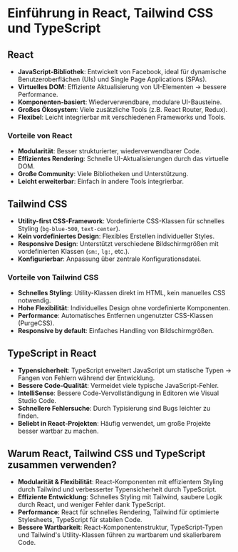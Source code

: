 # Einführung in React, Tailwind CSS und TypeScript

## React

- **JavaScript-Bibliothek**: Entwickelt von Facebook, ideal für dynamische Benutzeroberflächen (UIs) und Single Page Applications (SPAs).
- **Virtuelles DOM**: Effiziente Aktualisierung von UI-Elementen → bessere Performance.
- **Komponenten-basiert**: Wiederverwendbare, modulare UI-Bausteine.
- **Großes Ökosystem**: Viele zusätzliche Tools (z.B. React Router, Redux).
- **Flexibel**: Leicht integrierbar mit verschiedenen Frameworks und Tools.

### Vorteile von React

- **Modularität**: Besser strukturierter, wiederverwendbarer Code.
- **Effizientes Rendering**: Schnelle UI-Aktualisierungen durch das virtuelle DOM.
- **Große Community**: Viele Bibliotheken und Unterstützung.
- **Leicht erweiterbar**: Einfach in andere Tools integrierbar.

## Tailwind CSS

- **Utility-first CSS-Framework**: Vordefinierte CSS-Klassen für schnelles Styling (`bg-blue-500`, `text-center`).
- **Kein vordefiniertes Design**: Flexibles Erstellen individueller Styles.
- **Responsive Design**: Unterstützt verschiedene Bildschirmgrößen mit vordefinierten Klassen (`sm:`, `lg:`, etc.).
- **Konfigurierbar**: Anpassung über zentrale Konfigurationsdatei.

### Vorteile von Tailwind CSS

- **Schnelles Styling**: Utility-Klassen direkt im HTML, kein manuelles CSS notwendig.
- **Hohe Flexibilität**: Individuelles Design ohne vordefinierte Komponenten.
- **Performance**: Automatisches Entfernen ungenutzter CSS-Klassen (PurgeCSS).
- **Responsive by default**: Einfaches Handling von Bildschirmgrößen.

## TypeScript in React

- **Typensicherheit**: TypeScript erweitert JavaScript um statische Typen → Fangen von Fehlern während der Entwicklung.
- **Bessere Code-Qualität**: Vermeidet viele typische JavaScript-Fehler.
- **IntelliSense**: Bessere Code-Vervollständigung in Editoren wie Visual Studio Code.
- **Schnellere Fehlersuche**: Durch Typisierung sind Bugs leichter zu finden.
- **Beliebt in React-Projekten**: Häufig verwendet, um große Projekte besser wartbar zu machen.

## Warum React, Tailwind CSS und TypeScript zusammen verwenden?

- **Modularität & Flexibilität**: React-Komponenten mit effizientem Styling durch Tailwind und verbesserter Typensicherheit durch TypeScript.
- **Effiziente Entwicklung**: Schnelles Styling mit Tailwind, saubere Logik durch React, und weniger Fehler dank TypeScript.
- **Performance**: React für schnelles Rendering, Tailwind für optimierte Stylesheets, TypeScript für stabilen Code.
- **Bessere Wartbarkeit**: React-Komponentenstruktur, TypeScript-Typen und Tailwind's Utility-Klassen führen zu wartbarem und skalierbarem Code.
